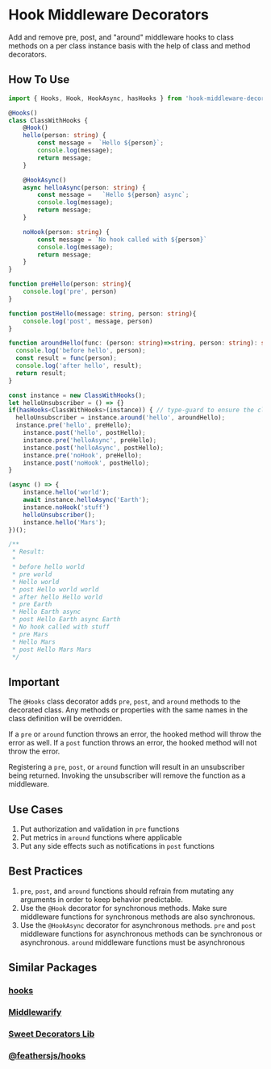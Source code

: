 # Hook Middleware Decorators

Add and remove pre, post, and "around" middleware hooks to class methods on a per class instance basis with the help of class and method decorators.

## How To Use

```typescript
import { Hooks, Hook, HookAsync, hasHooks } from 'hook-middleware-decorators'

@Hooks()
class ClassWithHooks {
	@Hook()
	hello(person: string) {
		const message =  `Hello ${person}`;
		console.log(message);
		return message;
	}

	@HookAsync()
	async helloAsync(person: string) {
		const message =   `Hello ${person} async`;
		console.log(message);
		return message;
	}

	noHook(person: string) {
		const message = `No hook called with ${person}`
		console.log(message);
		return message;
	}
}

function preHello(person: string){
	console.log('pre', person)
}

function postHello(message: string, person: string){
	console.log('post', message, person)
}

function aroundHello(func: (person: string)=>string, person: string): string {
  console.log('before hello', person);
  const result = func(person);
  console.log('after hello', result);
  return result;
}

const instance = new ClassWithHooks();
let helloUnsubscriber = () => {}
if(hasHooks<ClassWithHooks>(instance)) { // type-guard to ensure the class is decorated with @Hooks
  helloUnsubscriber = instance.around('hello', aroundHello);
  instance.pre('hello', preHello);
	instance.post('hello', postHello);
	instance.pre('helloAsync', preHello);
	instance.post('helloAsync', postHello);
	instance.pre('noHook', preHello);
	instance.post('noHook', postHello);
}

(async () => {
	instance.hello('world');
	await instance.helloAsync('Earth');
	instance.noHook('stuff')
	helloUnsubscriber();
	instance.hello('Mars');
})();

/**
 * Result:
 *
 * before hello world
 * pre world
 * Hello world
 * post Hello world world
 * after hello Hello world
 * pre Earth
 * Hello Earth async
 * post Hello Earth async Earth
 * No hook called with stuff
 * pre Mars
 * Hello Mars
 * post Hello Mars Mars
 */
```

## Important

The `@Hooks` class decorator adds `pre`, `post`, and `around` methods to the decorated class. Any methods or properties with the same names in the class definition will be overridden.

If a `pre` or `around` function throws an error, the hooked method will throw the error as well. If a `post` function throws an error, the hooked method will not throw the error.

Registering a `pre`, `post`, or `around` function will result in an unsubscriber being returned. Invoking the unsubscriber will remove the function as a middleware.

## Use Cases

1. Put authorization and validation in `pre` functions
2. Put metrics in `around` functions where applicable
3. Put any side effects such as notifications in `post` functions

## Best Practices

1. `pre`, `post`, and `around` functions should refrain from mutating any arguments in order to keep behavior predictable.
2. Use the `@Hook` decorator for synchronous methods. Make sure middleware functions for synchronous methods are also synchronous.
3. Use the `@HookAsync` decorator for asynchronous methods. `pre` and `post` middleware functions for asynchronous methods can be synchronous or asynchronous. `around` middleware functions must be asynchronous

## Similar Packages

### [hooks](https://www.npmjs.com/package/hooks)

### [Middlewarify](https://www.npmjs.com/package/middlewarify)

### [Sweet Decorators Lib](https://www.npmjs.com/package/sweet-decorators)

### [@feathersjs/hooks](https://www.npmjs.com/package/@feathersjs/hooks)

